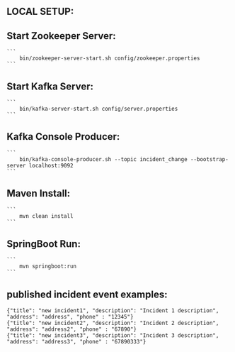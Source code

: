 ## LOCAL SETUP:

## Start Zookeeper Server:

    ```
        bin/zookeeper-server-start.sh config/zookeeper.properties
    ```

## Start Kafka Server:

    ```
        bin/kafka-server-start.sh config/server.properties
    ```

## Kafka Console Producer:

    ```
        bin/kafka-console-producer.sh --topic incident_change --bootstrap-server localhost:9092
    ```

## Maven Install:

    ```
        mvn clean install
    ```

## SpringBoot Run:

    ```
        mvn springboot:run
    ```

## published incident event examples:

    {"title": "new incident1", "description": "Incident 1 description", "address": "address", "phone" : "12345"}
    {"title": "new incident2", "description": "Incident 2 description", "address": "address2", "phone" : "67890"}
    {"title": "new incident3", "description": "Incident 3 description", "address": "address3", "phone" : "67890333"}
